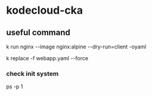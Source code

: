 # kodecloud-cka
## useful command
k run nginx --image nginx:alpine --dry-run=client -oyaml

k replace -f webapp.yaml --force

### check init system
ps -p 1
